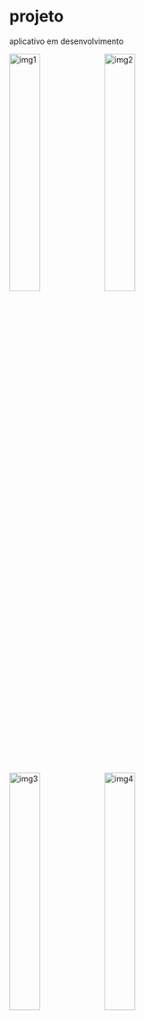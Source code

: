 # projeto
aplicativo em desenvolvimento
<div>
  <img src="https://github.com/user-attachments/assets/34bb35b0-ec31-418b-9986-bf0470dab250" alt="img1" style="width:33%; height:auto;">
  <img src="https://github.com/user-attachments/assets/1c7c7653-5f98-4cd4-9888-d34cbc8facdc" alt="img2" style="width:33%; height:auto;">
  <img src="https://github.com/user-attachments/assets/e63ccb14-ed02-4590-b8e5-ba2b3fef913e" alt="img3" style="width:33%; height:auto;">
  <img src="https://github.com/user-attachments/assets/9a4d9de9-655f-45f8-b8da-757a63f1f10b" alt="img4" style="width:33%; height:auto;">
</div>



